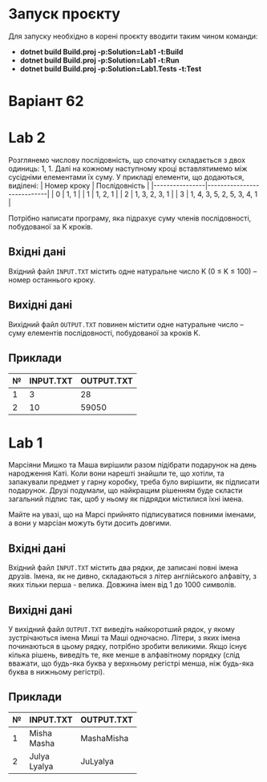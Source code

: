 # Запуск проєкту

Для запуску необхідно в корені проєкту вводити таким чином команди:
- **dotnet build Build.proj -p:Solution=Lab1 -t:Build**
- **dotnet build Build.proj -p:Solution=Lab1 -t:Run**
- **dotnet build Build.proj -p:Solution=Lab1.Tests -t:Test**

# Варіант 62

# Lab 2

Розглянемо числову послідовність, що спочатку складається з двох одиниць: 1, 1. 
Далі на кожному наступному кроці вставлятимемо між сусідніми елементами їх суму. У прикладі елементи, що додаються, виділені:
| Номер кроку    | Послідовність			  |
|----------------|----------------------------|
| 0              | 1, 1						  |
| 1              | 1, 2, 1                    |
| 2              | 1, 3, 2, 3, 1              |
| 3              | 1, 4, 3, 5, 2, 5, 3, 4, 1  |

Потрібно написати програму, яка підрахує суму членів послідовності, побудованої за K кроків.

## Вхідні дані

Вхідний файл `INPUT.TXT` містить одне натуральне число K (0 ≤ K ≤ 100) – номер останнього кроку.

## Вихідні дані

Вихідний файл `OUTPUT.TXT` повинен містити одне натуральне число – суму елементів послідовності, побудованої за кроків K.

## Приклади

| № | INPUT.TXT  | OUTPUT.TXT  |
|---|------------|-------------|
| 1 | 3          | 28          |
| 2 | 10         | 59050       |


# Lab 1

Марсіяни Мишко та Маша вирішили разом підібрати подарунок на день народження Каті. Коли вони нарешті знайшли те, що хотіли, та запакували предмет у гарну коробку, треба було вирішити, як підписати подарунок. Друзі подумали, що найкращим рішенням буде скласти загальний підпис так, щоб у ньому як підрядки містилися їхні імена.

Майте на увазі, що на Марсі прийнято підписуватися повними іменами, а вони у марсіан можуть бути досить довгими.

## Вхідні дані

Вхідний файл `INPUT.TXT` містить два рядки, де записані повні імена друзів. Імена, як не дивно, складаються з літер англійського алфавіту, з яких тільки перша - велика. Довжина імен від 1 до 1000 символів.

## Вихідні дані

У вихідний файл `OUTPUT.TXT` виведіть найкоротший рядок, у якому зустрічаються імена Миші та Маші одночасно. Літери, з яких імена починаються в цьому рядку, потрібно зробити великими. Якщо існує кілька рішень, виведіть те, яке менше в алфавітному порядку (слід вважати, що будь-яка буква у верхньому регістрі менша, ніж будь-яка буква в нижньому регістрі).

## Приклади

| № | INPUT.TXT        | OUTPUT.TXT  |
|---|------------------|-------------|
| 1 | Misha <br> Masha | MashaMisha  |
| 2 | Julya <br> Lyalya| JuLyalya    |
